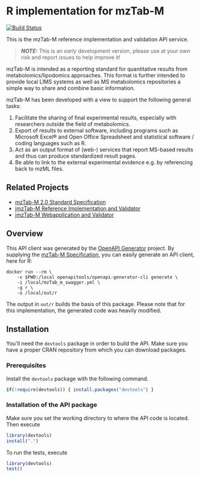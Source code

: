 # R implementation for mzTab-M
[![Build Status](https://github.com/lifs-tools/rmzTab-m/actions/workflows/check-standard.yaml/badge.svg)](https://github.com/lifs-tools/rmzTab-m/actions/workflows/check-standard.yaml)

This is the mzTab-M reference implementation and validation API service.

> **_NOTE:_**  This is an *early* development version, please use at your own risk and report issues to help improve it!

mzTab-M is intended as a reporting standard for quantitative results from metabolomics/lipodomics approaches. This format is further intended to provide local LIMS systems as well as MS metabolomics repositories a simple way to share and combine basic information.

mzTab-M has been developed with a view to support the following general tasks:

1. Facilitate the sharing of final experimental results, especially with researchers outside the field of metabolomics.
2. Export of results to external software, including programs such as Microsoft Excel® and Open Office Spreadsheet and statistical software / coding languages such as R.
3. Act as an output format of (web-) services that report MS-based results and thus can produce standardized result pages.
4. Be able to link to the external experimental evidence e.g. by referencing back to mzML files.

## Related Projects

- [mzTab-M 2.0 Standard Specification](http://github.com/HUPO-PSI/mztab)
- [jmzTab-M Reference Implementation and Validator](https://github.com/lifs-tools/jmztab-m)
- [jmzTab-M Webapplication and Validator](https://github.com/lifs-tools/jmztab-m-webapp)

## Overview
This API client was generated by the [OpenAPI Generator](https://openapi-generator.tech) project. By supplying the [mzTab-M Specification](https://raw.githubusercontent.com/lifs-tools/jmzTab-m/master/api/src/main/resources/mzTab_m_swagger.yml), you can easily generate an API client, here for R:

```
docker run --rm \
    -v $PWD:/local openapitools/openapi-generator-cli generate \
    -i /local/mzTab_m_swagger.yml \
    -g r \
    -o /local/out/r
```
The output in `out/r` builds the basis of this package.
Please note that for this implementation, the generated code was heavily modified.

## Installation
You'll need the `devtools` package in order to build the API.
Make sure you have a proper CRAN repository from which you can download packages.

### Prerequisites
Install the `devtools` package with the following command.
```R
if(!require(devtools)) { install.packages("devtools") }
```

### Installation of the API package
Make sure you set the working directory to where the API code is located.
Then execute
```R
library(devtools)
install(".")
```

To run the tests, execute
```R
library(devtools)
test()
```

